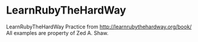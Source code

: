 # LearnRubyTheHardWay
LearnRubyTheHardWay Practice from http://learnrubythehardway.org/book/
All examples are property of Zed A. Shaw.
